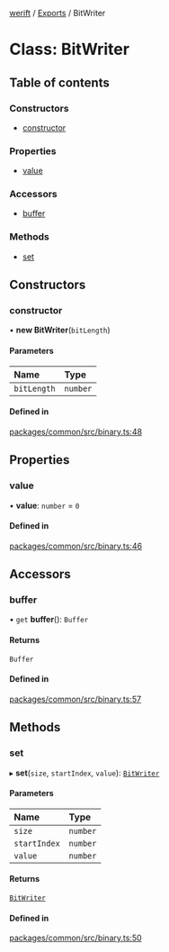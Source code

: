 [werift](../README.md) / [Exports](../modules.md) / BitWriter

# Class: BitWriter

## Table of contents

### Constructors

- [constructor](BitWriter.md#constructor)

### Properties

- [value](BitWriter.md#value)

### Accessors

- [buffer](BitWriter.md#buffer)

### Methods

- [set](BitWriter.md#set)

## Constructors

### constructor

• **new BitWriter**(`bitLength`)

#### Parameters

| Name | Type |
| :------ | :------ |
| `bitLength` | `number` |

#### Defined in

[packages/common/src/binary.ts:48](https://github.com/shinyoshiaki/werift-webrtc/blob/f609bd5a/packages/common/src/binary.ts#L48)

## Properties

### value

• **value**: `number` = `0`

#### Defined in

[packages/common/src/binary.ts:46](https://github.com/shinyoshiaki/werift-webrtc/blob/f609bd5a/packages/common/src/binary.ts#L46)

## Accessors

### buffer

• `get` **buffer**(): `Buffer`

#### Returns

`Buffer`

#### Defined in

[packages/common/src/binary.ts:57](https://github.com/shinyoshiaki/werift-webrtc/blob/f609bd5a/packages/common/src/binary.ts#L57)

## Methods

### set

▸ **set**(`size`, `startIndex`, `value`): [`BitWriter`](BitWriter.md)

#### Parameters

| Name | Type |
| :------ | :------ |
| `size` | `number` |
| `startIndex` | `number` |
| `value` | `number` |

#### Returns

[`BitWriter`](BitWriter.md)

#### Defined in

[packages/common/src/binary.ts:50](https://github.com/shinyoshiaki/werift-webrtc/blob/f609bd5a/packages/common/src/binary.ts#L50)
